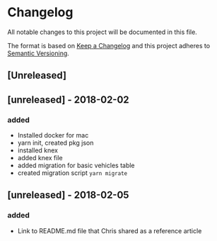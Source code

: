 # Changelog
All notable changes to this project will be documented in this file.

The format is based on [Keep a Changelog](http://keepachangelog.com/en/1.0.0/)
and this project adheres to [Semantic Versioning](http://semver.org/spec/v2.0.0.html).

## [Unreleased]

## [unreleased] - 2018-02-02
### added
- Installed docker for mac
- yarn init, created pkg json
- installed knex
- added knex file
- added migration for basic vehicles table
- created migration script `yarn migrate`

## [unreleased] - 2018-02-05
### added
- Link to README.md file that Chris shared as a reference article